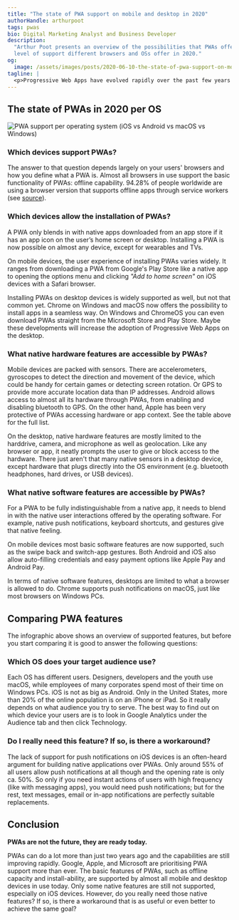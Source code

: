 ```yaml
---
title: "The state of PWA support on mobile and desktop in 2020"
authorHandle: arthurpoot
tags: pwas
bio: Digital Marketing Analyst and Business Developer
description:
  "Arthur Poot presents an overview of the possibilities that PWAs offer and the
  level of support different browsers and OSs offer in 2020."
og:
  image: /assets/images/posts/2020-06-10-the-state-of-pwa-support-on-mobile-and-desktop-in-2020/og-image.png
tagline: |
  <p>Progressive Web Apps have evolved rapidly over the past few years and are now supported better than ever. In the past 2 years, Microsoft and Samsung have joined Google in the quest to actively support and promote PWAs. Since early 2020, Apple seems to have realized that not all apps belong in the App Store. With the release of iOS 13, most basic PWA features are now finally fully supported on iPads and iPhones.</p> <p>There are still limitations for some operating systems (OS) and browsers, so when you are considering building a PWA it is important to take this in mind. That's why we made this overview.</p>
---
```


## The state of PWAs in 2020 per OS

![PWA support per operating system (iOS vs Android vs macOS vs Windows)](/assets/images/posts/2020-06-10-the-state-of-pwa-support-on-mobile-and-desktop-in-2020/infographic.png#@900-1800)

### Which devices support PWAs?

The answer to that question depends largely on your users' browsers and how you
define what a PWA is. Almost all browsers in use support the basic functionality
of PWAs: offline capability. 94.28% of people worldwide are using a browser
version that supports offline apps through service workers (see
[source](https://caniuse.com/#feat=serviceworkers)).

### Which devices allow the installation of PWAs?

A PWA only blends in with native apps downloaded from an app store if it has an
app icon on the user’s home screen or desktop. Installing a PWA is now possible
on almost any device, except for wearables and TVs.

On mobile devices, the user experience of installing PWAs varies widely. It
ranges from downloading a PWA from Google's Play Store like a native app to
opening the options menu and clicking _"Add to home screen"_ on iOS devices with
a Safari browser.

Installing PWAs on desktop devices is widely supported as well, but not that
common yet. Chrome on Windows and macOS now offers the possibility to install
apps in a seamless way. On Windows and ChromeOS you can even download PWAs
straight from the Microsoft Store and Play Store. Maybe these developments will
increase the adoption of Progressive Web Apps on the desktop.

### What native hardware features are accessible by PWAs?

Mobile devices are packed with sensors. There are accelerometers, gyroscopes to
detect the direction and movement of the device, which could be handy for
certain games or detecting screen rotation. Or GPS to provide more accurate
location data than IP addresses. Android allows access to almost all its
hardware through PWAs, from enabling and disabling bluetooth to GPS. On the
other hand, Apple has been very protective of PWAs accessing hardware or app
context. See the table above for the full list.

On the desktop, native hardware features are mostly limited to the harddrive,
camera, and microphone as well as geolocation. Like any browser or app, it
neatly prompts the user to give or block access to the hardware. There just
aren't that many native sensors in a desktop device, except hardware that plugs
directly into the OS environment (e.g. bluetooth headphones, hard drives, or USB
devices).

### What native software features are accessible by PWAs?

For a PWA to be fully indistinguishable from a native app, it needs to blend in
with the native user interactions offered by the operating software. For
example, native push notifications, keyboard shortcuts, and gestures give that
native feeling.

On mobile devices most basic software features are now supported, such as the
swipe back and switch-app gestures. Both Android and iOS also allow auto-filling
credentials and easy payment options like Apple Pay and Android Pay.

In terms of native software features, desktops are limited to what a browser is
allowed to do. Chrome supports push notifications on macOS, just like most
browsers on Windows PCs.

## Comparing PWA features

The infographic above shows an overview of supported features, but before you
start comparing it is good to answer the following questions:

### Which OS does your target audience use?

Each OS has different users. Designers, developers and the youth use macOS,
while employees of many corporates spend most of their time on Windows PCs. iOS
is not as big as Android. Only in the United States, more than 20% of the online
population is on an iPhone or iPad. So it really depends on what audience you
try to serve. The best way to find out on which device your users are is to look
in Google Analytics under the Audience tab and then click Technology.

### Do I really need this feature? If so, is there a workaround?

The lack of support for push notifications on iOS devices is an often-heard
argument for building native applications over PWAs. Only around 55% of all
users allow push notifications at all though and the opening rate is only ca.
50%. So only if you need instant actions of users with high frequency (like with
messaging apps), you would need push notifications; but for the rest, text
messages, email or in-app notifications are perfectly suitable replacements.

## Conclusion

**PWAs are not the future, they are ready today.**

PWAs can do a lot more than just two years ago and the capabilities are still
improving rapidly. Google, Apple, and Microsoft are prioritising PWA support
more than ever. The basic features of PWAs, such as offline capacity and
install-ability, are supported by almost all mobile and desktop devices in use
today. Only some native features are still not supported, especially on iOS
devices. However, do you really need those native features? If so, is there a
workaround that is as useful or even better to achieve the same goal?
